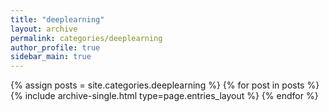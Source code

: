 ```yaml
---
title: "deeplearning"
layout: archive
permalink: categories/deeplearning
author_profile: true
sidebar_main: true
---
```


{% assign posts = site.categories.deeplearning %}
{% for post in posts %} {% include archive-single.html type=page.entries_layout %} {% endfor %}